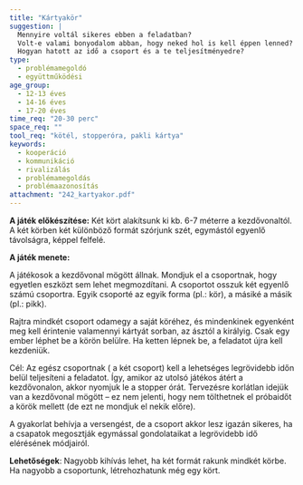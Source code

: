 ```yaml
---
title: "Kártyakör"
suggestion: | 
  Mennyire voltál sikeres ebben a feladatban?
  Volt-e valami bonyodalom abban, hogy neked hol is kell éppen lenned?
  Hogyan hatott az idő a csoport és a te teljesítményedre?
type:
  - problémamegoldó
  - együttműködési
age_group:
  - 12-13 éves
  - 14-16 éves
  - 17-20 éves
time_req: "20-30 perc"
space_req: ""
tool_req: "kötél, stopperóra, pakli kártya"
keywords: 
  - kooperáció
  - kommunikáció
  - rivalizálás
  - problémamegoldás
  - problémaazonosítás
attachment: "242_kartyakor.pdf"
---
```


**A játék előkészítése:** Két kört alakítsunk ki kb. 6-7 méterre a kezdővonaltól. A két körben két különböző formát szórjunk szét, egymástól egyenlő távolságra, képpel felfelé.

 **A játék menete:**

A játékosok a kezdővonal mögött állnak. Mondjuk el a csoportnak, hogy egyetlen eszközt sem lehet megmozdítani. A csoportot osszuk két egyenlő számú csoportra. Egyik csoporté az egyik forma (pl.: kör), a másiké a másik (pl.: pikk).

Rajtra mindkét csoport odamegy a saját köréhez, és mindenkinek egyenként meg kell érintenie valamennyi kártyát sorban, az ásztól a királyig. Csak egy ember léphet be a körön belülre. Ha ketten lépnek be, a feladatot újra kell kezdeniük.

Cél: Az egész csoportnak ( a két csoport) kell a lehetséges legrövidebb időn belül teljesíteni a feladatot. Így, amikor az utolsó játékos átért a kezdővonalon, akkor nyomjuk le a stopper órát. Tervezésre korlátlan idejük van a kezdővonal mögött – ez nem jelenti, hogy nem tölthetnek el próbaidőt a körök mellett (de ezt ne mondjuk el nekik előre).

A gyakorlat behívja a versengést, de a csoport akkor lesz igazán sikeres, ha a csapatok megosztják egymással gondolataikat a legrövidebb idő elérésének módjairól.

 **Lehetőségek**: Nagyobb kihívás lehet, ha két formát rakunk mindkét körbe. Ha nagyobb a csoportunk, létrehozhatunk még egy kört.
  
  
